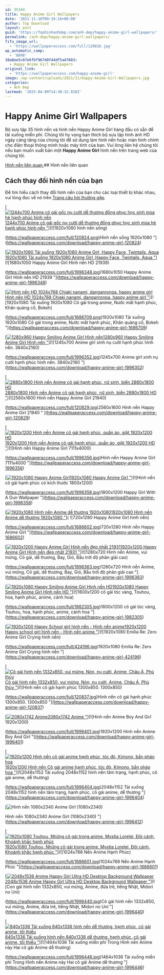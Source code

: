```yaml
---
id: 35344
title: Happy Anime Girl Wallpapers
date: '2021-11-10T09:19:16+00:00'
author: Top Download
layout: post
guid: 'https://Tophinhanhdep.com/anh-dep/happy-anime-girl-wallpapers/'
permalink: /anh-dep/happy-anime-girl-wallpapers/
fifu_image_url:
  - 'https://wallpaperaccess.com/full/120816.jpg'
wp_automatic_camp:
  - '8098'
38a0ee5c87e6fbf967d0f44df5a47683:
  - Happy Anime Girl Wallpapers
original_link:
  - 'https://wallpaperaccess.com/happy-anime-girl'
image: /wp-content/uploads/2021/11/Happy-Anime-Girl-Wallpapers.jpg
categories:
  - Ảnh Đẹp
lastmod: '2025-04-09T14:38:32.828Z'
---
```

# Happy Anime Girl Wallpapers

Bộ sưu tập 35 hình nền và hình nền Happy Anime Girl hàng đầu có sẵn để tải xuống miễn phí. Chúng tôi hy vọng bạn thích bộ sưu tập hình ảnh HD ngày càng tăng của chúng tôi để sử dụng làm hình nền hoặc màn hình chính cho điện thoại thông minh hoặc máy tính của bạn. Vui lòng liên hệ chúng tôi nếu bạn muốn xuất bản một **Happy Anime Girl** hình nền trên trang web của chúng tôi.

[Hình nền liên quan ](#related) ## Hình nền liên quan

## Cách thay đổi hình nền của bạn

Để tìm hiểu cách thay đổi hình nền của bạn cho các loại thiết bị khác nhau, vui lòng đọc về nó trên [Trang câu hỏi thường gặp](https://tophinhanhdep.com/faq/).

  
[[![1244x700 Anime cô gái gốc nụ cười dễ thương đồng phục học sinh mùa hè hạnh phúc hình nền](https://wallpaperaccess.com/full/120816.jpg)1244x700 Anime cô gái gốc nụ cười dễ thương đồng phục học sinh mùa hè hạnh phúc hình nền "](https://wallpaperaccess.com/download/happy-anime-girl-120816)](![1920x1080 hình nền sống)

(https://wallpaperaccess.com/full/120824.png)Hình nền sống 1920x1080 "](https://wallpaperaccess.com/download/happy-anime-girl-120824)

[[![1920x1080 Tải xuống 1920x1080 Anime Girl, Happy Face, Twintails, Aqua](https://wallpaperaccess.com/full/1686534.jpg)1920x1080 Tải xuống 1920x1080 Anime Girl, Happy Face, Twintails, Aqua "](https://wallpaperaccess.com/download/happy-anime-girl-1686534)](![1680x1050 Happy Anime Girl Hình nền HD 21939)

(https://wallpaperaccess.com/full/1996348.jpg)1680x1050 Happy Anime Girl Hình nền HD 21939 "](https://wallpaperaccess.com/download/happy-anime-girl-1996348)

[[![Hình nền HD 1024x768 Chiaki nanami, danganronpa, happy anime girl](https://wallpaperaccess.com/full/1996349.jpg)Hình nền HD 1024x768 Chiaki nanami, danganronpa, happy anime girl "](https://wallpaperaccess.com/download/happy-anime-girl-1996349)](![1920x1080 Tải xuống 1920x1080 Cô gái trong anime, Nước mắt hạnh phúc, Khăn quàng cổ, Bokeh)

(https://wallpaperaccess.com/full/1686709.png)1920x1080 Tải xuống 1920x1080 Cô gái trong anime, Nước mắt hạnh phúc, Khăn quàng cổ, Bokeh "](https://wallpaperaccess.com/download/happy-anime-girl-1686709)

[[![1280x960 Happy Smiling Anime Girl Hình nền](https://wallpaperaccess.com/full/1686549.jpg)1280x960 Happy Smiling Anime Girl Hình nền "](https://wallpaperaccess.com/download/happy-anime-girl-1686549)](![1245x700 Anime girl xinh nụ cười hạnh phúc hình nền.  3840x2160)

(https://wallpaperaccess.com/full/1996352.jpg)1245x700 Anime girl xinh nụ cười hạnh phúc hình nền. 3840x2160 "](https://wallpaperaccess.com/download/happy-anime-girl-1996352)

[[![2880x1800 Hình nền Anime cô gái hạnh phúc, nữ sinh, biển 2880x1800 HD](https://wallpaperaccess.com/full/1686536.jpg)2880x1800 Hình nền Anime cô gái hạnh phúc, nữ sinh, biển 2880x1800 HD "](https://wallpaperaccess.com/download/happy-anime-girl-1686536)](![2560x1600 Hình nền Happy Anime Girl 21940)

(https://wallpaperaccess.com/full/120829.jpg)2560x1600 Hình nền Happy Anime Girl 21940 " ](https://wallpaperaccess.com/download/happy-anime-girl-120829)

[[![1920x1200 Hình nền Anime cô gái hạnh phúc, quần áo, giặt 1920x1200 HD](https://wallpaperaccess.com/full/1686544.jpg)1920x1200 Hình nền Anime cô gái hạnh phúc, quần áo, giặt 1920x1200 HD "](https://wallpaperaccess.com/download/happy-anime-girl-1686544)](![Hình nền Happy Anime Girl 7111x4000)

(https://wallpaperaccess.com/full/1996356.jpg)Hình nền Happy Anime Girl 7111x4000 "](https://wallpaperaccess.com/download/happy-anime-girl-1996356)

[[![1920x1080 Happy Anime Girl](https://wallpaperaccess.com/full/120821.jpg)1920x1080 Happy Anime Girl "](https://wallpaperaccess.com/download/happy-anime-girl-120821)](![Hình nền cô gái hạnh phúc có kích thước 1800x1200)

(https://wallpaperaccess.com/full/1996358.jpg)1800x1200 Happy Girl With A Gun Wallpaper "](https://wallpaperaccess.com/download/happy-anime-girl-1996358)

[[![1920x1080 Hình nền Anime dễ thương 1920x1080](https://wallpaperaccess.com/full/1996359.jpg)1920x1080 Hình nền Anime dễ thương 1920x1080 "](https://wallpaperaccess.com/download/happy-anime-girl-1996359)]( ![720x1280 Happy Anime Girl hình nền)

(https://wallpaperaccess.com/full/1686602.jpg)720x1280 Hình nền Happy Anime Girl "](https://wallpaperaccess.com/download/happy-anime-girl-1686602)

[[![1920x1200 Happy Anime Girl Hình nền đẹp nhất 21931](https://wallpaperaccess.com/full/120846.jpg)1920x1200 Happy Anime Girl Hình nền đẹp nhất 21931 "](https://wallpaperaccess.com/download/happy-anime-girl-120846)](![1280x720 Hình nền Anime, vui mừng, Cô gái, dễ thương, Bay, Gió, Bầu trời độ phân giải cao)

(https://wallpaperaccess.com/full/1996363.jpg)1280x720 Hình nền Anime, vui mừng, Cô gái, dễ thương, Bay, Gió, Bầu trời độ phân giải cao "](https://wallpaperaccess.com/download/happy-anime-girl-1996363)

[[![1920x1080 Happy Smiling Anime Girl Hình nền HD](https://wallpaperaccess.com/full/1996368.jpg)1920x1080 Happy Smiling Anime Girl Hình nền HD "](https://wallpaperaccess.com/download/happy-anime-girl-1996368)](![1600x1200 cô gái tóc vàng, Touhou, hoa, hạnh phúc, anime, cánh hoa)

(https://wallpaperaccess.com/full/1982305.jpg)1600x1200 cô gái tóc vàng, Touhou, hoa, hạnh phúc, anime, cánh hoa "](https://wallpaperaccess.com/download/happy-anime-girl-1982305)

[[![1920x1200 Happy School girl hình nền - Hình nền anime](https://wallpaperaccess.com/full/1996381.jpg)1920x1200 Happy school girl hình nền - Hình nền anime "](https://wallpaperaccess.com/download/happy-anime-girl-1996381)](![1920x1080 Emilia Re: Zero Anime Girl Crying hình nền)

(https://wallpaperaccess.com/full/424196.jpg)1920x1080 Emilia Re: Zero Anime Girl Crying hình nền "](https://wallpaperaccess.com/download/happy-anime-girl-424196)

[ [![Cô gái hình nền 1332x850, vui mừng, Nón, nụ cười, Anime, Châu Á, Phù thủy](https://wallpaperaccess.com/full/1686772.jpg)Cô gái hình nền 1332x850, vui mừng, Nón, nụ cười, Anime, Châu Á, Phù thủy "](https://wallpaperaccess.com/download/happy-anime-girl-1686772)](![Hình nền cô gái hạnh phúc 1300x850.  1300x850)

(https://wallpaperaccess.com/full/120837.jpg)Hình nền cô gái hạnh phúc 1300x850. 1300x850 "](https://wallpaperaccess.com/download/happy-anime-girl-120837)

[[![2080x1742 Anime](https://wallpaperaccess.com/full/1996398.jpg)2080x1742 Anime "](https://wallpaperaccess.com/download/happy-anime-girl-1996398)](![Hình nền Anime Boy And Girl 1920x1200)

(https://wallpaperaccess.com/full/1996401.jpg)1920x1200 Hình nền Anime Boy And Girl "](https://wallpaperaccess.com/download/happy-anime-girl-1996401)

[[![1920x1200 Hình nền cô gái anime hạnh phúc, tóc đỏ, Kimono, bắn pháo hoa](https://wallpaperaccess.com/full/1996402.jpg)1920x1200 Hình nền Cô gái anime hạnh phúc, tóc đỏ, Kimono, bắn pháo hoa "](https://wallpaperaccess.com/download/happy-anime-girl-1996402)](![2048x1152 Tải xuống 2048x1152 hình nền tâm trạng, hạnh phúc, cô gái anime, dễ thương)

(https://wallpaperaccess.com/full/1996404.jpg)2048x1152 Tải xuống 2048x1152 hình nền tâm trạng, hạnh phúc, cô gái anime, dễ thương "](https://wallpaperaccess.com/download/happy-anime-girl-1996404)

[![Hình nền 1080x2340 Anime Girl (1080x2340)](https://wallpaperaccess.com/full/1996412.jpg)

Hình nền 1080x2340 Anime Girl (1080x2340) "](https://wallpaperaccess.com/download/happy-anime-girl-1996412)

[[![1920x1080 Touhou, Những cô gái trong anime, Mystia Lorelei, Đôi cánh, Khoảnh khắc hạnh phúc](https://wallpaperaccess.com/full/1996413.png)1920x1080 Touhou, Những cô gái trong anime, Mystia Lorelei, Đôi cánh, Khoảnh khắc hạnh phúc "](https://wallpaperaccess.com/download/happy-anime-girl-1996413)](![1024x768 Nền Anime Hạnh Phúc)

(https://wallpaperaccess.com/full/1686601.jpg)1024x768 Nền Anime Hạnh Phúc "](https://wallpaperaccess.com/download/happy-anime-girl-1686601)

[[![2048x1536 Anime Happy Girl Ultra HD Desktop Background Wallpaper](https://wallpaperaccess.com/full/1996429.jpg)2048x1536 Anime Happy Girl Ultra HD Desktop Background Wallpaper "](https://wallpaperaccess.com/download/happy-anime-girl-1996429)](![Con gái hình nền 1332x850, vui mừng, Anime, đứa trẻ, tiếng Nhật, Midori no Uni)

(https://wallpaperaccess.com/full/1996440.jpg)Cô gái hình nền 1332x850, vui mừng, Anime, đứa trẻ, tiếng Nhật, Midori no Uni "](https://wallpaperaccess.com/download/happy-anime-girl-1996440)

[[![840x1336 Tải xuống 840x1336 hình nền dễ thương, hạnh phúc, cô gái anime, tối thiểu](https://wallpaperaccess.com/full/1996442.jpg)840x1336 Tải xuống hình nền 840x1336 dễ thương, hạnh phúc, cô gái anime, tối thiểu "](https://wallpaperaccess.com/download/happy-anime-girl-1996442)](![1464x1036 Tải xuống miễn phí Trong Hình nền Anime này Hai cô gái Anime dễ thương)

(https://wallpaperaccess.com/full/1996446.jpg)1464x1036 Tải xuống miễn phí Trong Hình nền Anime này Hai cô gái Anime dễ thương "](https://wallpaperaccess.com/download/happy-anime-girl-1996446)
